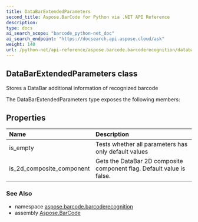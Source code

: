 ```yaml
---
title: DataBarExtendedParameters
second_title: Aspose.BarCode for Python via .NET API Reference
description: 
type: docs
ai_search_scope: "barcode_python-net_doc"
ai_search_endpoint: "https://docsearch.api.aspose.cloud/ask"
weight: 140
url: /python-net/api-reference/aspose.barcode.barcoderecognition/databarextendedparameters/
---
```


## DataBarExtendedParameters class

Stores a DataBar additional information of recognized barcode

The DataBarExtendedParameters type exposes the following members:
## Properties
| Name | Description |
| :- | :- |
|is_empty|Tests whether all parameters has only default values|
|is_2d_composite_component|Gets the DataBar 2D composite component flag. Default value is false.|

### See Also

* namespace [aspose.barcode.barcoderecognition](/barcode/python-net/api-reference/aspose.barcode.barcoderecognition/)
* assembly [Aspose.BarCode](/barcode/python-net/api-reference/)

